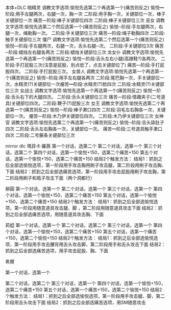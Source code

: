 本体+DLC
暗精灵
调教文字选项:愉悦先选第二个再选第一个(痛苦则反之)
愉悦━阶段:用手左腿两次，右腿一次，胸一次
二阶段:用手胸一次，关键部位一次，棒子关键部位一次
痛苦—阶段:棒子关键部位四次
二阶段:棒子关键部位三次
巫女
调教文字选项:愉悦先选第二个然后选第一个(痛苦则反之)
愉悦─阶段:手左腿两次，右腿一次，绳勒胸一次。
二阶段:手关键部位三次
痛苦—阶段:绳子勒胸四次
二阶段:触手关键部位三次
僵尸
调教文字选项:愉悦先选第二个然后选第一个(痛苦则反之)
愉悦—阶段:手左腿两次，右腿一次，舌头右腿─次。
二阶段:手关键部位3次
痛苦─阶段:蜡烛左右腿各两次
二阶段:蜡烛关键部位三次
龙女仆
调教文字选项:愉悦先选第一个再选第一个(痛苦则反之)
愉悦—阶段:舌头左右小腿(高跟鞋?)各两次。
二阶段:手打屁股三次(注意是屁股，别点低了，点去关键部位了)
痛苦—阶段:手打屁股四次。
二阶段:手打屁股三次。
女兽人
调教文字选项:愉悦先选第一个再选第一个(痛苦则反之)
愉悦─阶段:用手左右腿各两次
二阶段:尾巴胸一次，手关键部位一次，水精灵(?)关键部位一次瘤苦━阶段:水精灵(?)脸四次
二阶段:水精灵(?)关键部位三次
女战士
调教文字选项:愉悦先选第一个再选第一个(痛苦则反之)
愉悦一阶段:舌头右下的大腿四次。
二阶段:舌头关键部位三次
痛苦—阶段:情趣夹子(二号道具)关键部位四次。二阶段:鞭子(?)屁股三次
女王
调教文字选项:愉悦先选第二个再选第一个(痛苦则反之)
愉悦—阶段:棒子漱口四次
二阶段:羽毛左右胸各一次，关键部位一次。
瘤苦—阶段:木乃伊关键部位四次。
二阶段:木乃伊关键部位三次
女神官
调教文字选项:愉悦先选第二个再选第一个(痛苦则反之)
愉悦─阶段:舌头舔肚子四次
二阶段:舌头左右胸各一次，关键部位一次。
痛苦━阶段:三号道具触手漱口四次
二阶段:二号藤条关键部位三次

mirror dlc
瑪菲卡·羅茜
第一个对话，选第二个
第二个对话，选第一个
第三个对话，选第二个
第四个对话，选第一个愉悦+150，选第二个痛苦+150
第五个对话，选第一个愉悦+150，选第二个痛苦+150
结局2个触发方法：
结局1：抓到之后全部选愉悦选项，第一阶段用手攻击胸用刷子攻击腿，第二阶段用刷子攻击胸、下面
结局2：抓到之后全部选痛苦选项，第一阶段用手攻击屁股用刷子攻击胸，第二阶段用刷子和瓶子攻击下面（两个洞都行）

柳圓
第一个对话，选第一个
第二个对话，选第一个
第三个对话，选第一个
第四个对话，选第一个愉悦+150，选第二个痛苦+150
第五个对话，选第一个愉悦+150，选第二个痛苦+150
结局2个触发方法：
结局1：抓到之后全部选愉悦选项，第一阶段用随意道具攻击腿、脚 ，第二阶段用随意道具攻击下面
结局2：抓到之后全部选痛苦选项，用随意道具攻击胸、下面

莉婭
第一个对话，选第一个
第二个对话，选第二个
第三个对话，选第一个
第四个对话，选第一个愉悦+150，选第二个痛苦+150
第五个对话，选第一个痛苦+150，选第二个愉悦+150
结局2个触发方法：
结局1：抓到之后全部选愉悦选项，第一阶段用手攻击腰背用舌头攻击脚，第二阶段用手和舌头攻击下面
结局2：抓到之后全部选痛苦选项，用手攻击屁股、胸、下面

希爾

第一个对话，选第一个

第二个对话，选第二个
第三个对话，选第一个
第四个对话，选第一个愉悦+150，选第二个痛苦+150
第五个对话，选第一个痛苦+150，选第二个愉悦+150
结局2个触发方法：
结局1：抓到之后全部选愉悦选项，第一阶段用手攻击腿、脚，第二阶段用舌头攻击下面
结局2：抓到之后全部选痛苦选项，用SM随意攻击